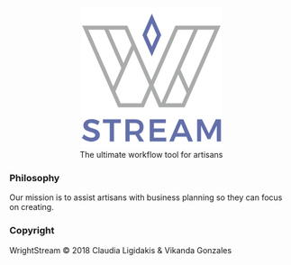 <p align="center">
  <img src="./public/assets/wrightstream-logo-small.png" alt="WrightStream">
  <br>
  The ultimate workflow tool for artisans
</p>

### Philosophy
Our mission is to assist artisans with business planning so they can focus on creating.

### Copyright
WrightStream &copy; 2018 Claudia Ligidakis & Vikanda Gonzales

